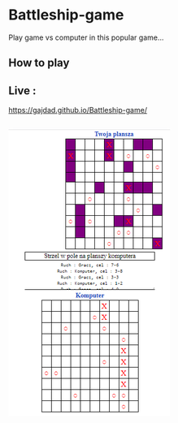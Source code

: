 # Battleship-game

Play game vs computer in this popular game...

## How to play

## Live :
https://gajdad.github.io/Battleship-game/

## 
![README screenshot](https://github.com/GajdaD/Battleship-game/blob/master/screenshot.PNG)